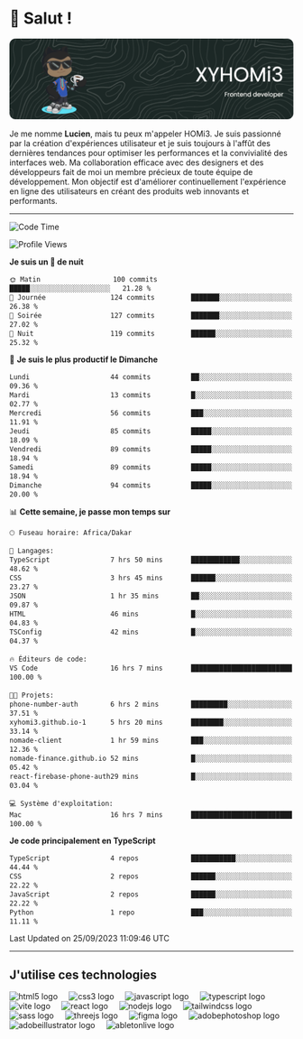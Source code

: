 # 👋 Salut !

![Header](./github-header-image.png)

Je me nomme **Lucien**, mais tu peux m'appeler HOMi3. Je suis passionné par la création d'expériences utilisateur et je suis toujours à l'affût des dernières tendances pour optimiser les performances et la convivialité des interfaces web. Ma collaboration efficace avec des designers et des développeurs fait de moi un membre précieux de toute équipe de développement. Mon objectif est d'améliorer continuellement l'expérience en ligne des utilisateurs en créant des produits web innovants et performants.

---
<!--START_SECTION:waka-->
![Code Time](http://img.shields.io/badge/Code%20Time-17%20hrs%2016%20mins-blue)

![Profile Views](http://img.shields.io/badge/Vues%20du%20profil-695-blue)

**Je suis un 🦉 de nuit** 

```text
🌞 Matin                  100 commits         █████░░░░░░░░░░░░░░░░░░░░   21.28 % 
🌆 Journée                124 commits         ███████░░░░░░░░░░░░░░░░░░   26.38 % 
🌃 Soirée                 127 commits         ███████░░░░░░░░░░░░░░░░░░   27.02 % 
🌙 Nuit                   119 commits         ██████░░░░░░░░░░░░░░░░░░░   25.32 % 
```
📅 **Je suis le plus productif le Dimanche** 

```text
Lundi                    44 commits          ██░░░░░░░░░░░░░░░░░░░░░░░   09.36 % 
Mardi                    13 commits          █░░░░░░░░░░░░░░░░░░░░░░░░   02.77 % 
Mercredi                 56 commits          ███░░░░░░░░░░░░░░░░░░░░░░   11.91 % 
Jeudi                    85 commits          █████░░░░░░░░░░░░░░░░░░░░   18.09 % 
Vendredi                 89 commits          █████░░░░░░░░░░░░░░░░░░░░   18.94 % 
Samedi                   89 commits          █████░░░░░░░░░░░░░░░░░░░░   18.94 % 
Dimanche                 94 commits          █████░░░░░░░░░░░░░░░░░░░░   20.00 % 
```


📊 **Cette semaine, je passe mon temps sur** 

```text
🕑︎ Fuseau horaire: Africa/Dakar

💬 Langages: 
TypeScript               7 hrs 50 mins       ████████████░░░░░░░░░░░░░   48.62 % 
CSS                      3 hrs 45 mins       ██████░░░░░░░░░░░░░░░░░░░   23.27 % 
JSON                     1 hr 35 mins        ██░░░░░░░░░░░░░░░░░░░░░░░   09.87 % 
HTML                     46 mins             █░░░░░░░░░░░░░░░░░░░░░░░░   04.83 % 
TSConfig                 42 mins             █░░░░░░░░░░░░░░░░░░░░░░░░   04.37 % 

🔥 Éditeurs de code: 
VS Code                  16 hrs 7 mins       █████████████████████████   100.00 % 

🐱‍💻 Projets: 
phone-number-auth        6 hrs 2 mins        █████████░░░░░░░░░░░░░░░░   37.51 % 
xyhomi3.github.io-1      5 hrs 20 mins       ████████░░░░░░░░░░░░░░░░░   33.14 % 
nomade-client            1 hr 59 mins        ███░░░░░░░░░░░░░░░░░░░░░░   12.36 % 
nomade-finance.github.io 52 mins             █░░░░░░░░░░░░░░░░░░░░░░░░   05.42 % 
react-firebase-phone-auth29 mins             █░░░░░░░░░░░░░░░░░░░░░░░░   03.04 % 

💻 Système d'exploitation: 
Mac                      16 hrs 7 mins       █████████████████████████   100.00 % 
```

**Je code principalement en TypeScript** 

```text
TypeScript               4 repos             ███████████░░░░░░░░░░░░░░   44.44 % 
CSS                      2 repos             ██████░░░░░░░░░░░░░░░░░░░   22.22 % 
JavaScript               2 repos             ██████░░░░░░░░░░░░░░░░░░░   22.22 % 
Python                   1 repo              ███░░░░░░░░░░░░░░░░░░░░░░   11.11 % 
```




 Last Updated on 25/09/2023 11:09:46 UTC
<!--END_SECTION:waka-->
---

## J'utilise ces technologies

<div align="left">
  <img src="https://skillicons.dev/icons?i=html" height="40" alt="html5 logo"  />
  <img width="12" />
  <img src="https://skillicons.dev/icons?i=css" height="40" alt="css3 logo"  />
  <img width="12" />
  <img src="https://skillicons.dev/icons?i=js" height="40" alt="javascript logo"  />
  <img width="12" />
  <img src="https://skillicons.dev/icons?i=ts" height="40" alt="typescript logo"  />
  <img width="12" />
  <img src="https://skillicons.dev/icons?i=vite" height="40" alt="vite logo"  />
  <img width="12" />
  <img src="https://skillicons.dev/icons?i=react" height="40" alt="react logo"  />
  <img width="12" />
  <img src="https://cdn.jsdelivr.net/gh/devicons/devicon/icons/nodejs/nodejs-original.svg" height="40" alt="nodejs logo"  />
  <img width="12" />
  <img src="https://skillicons.dev/icons?i=tailwind" height="40" alt="tailwindcss logo"  />
  <img width="12" />
  <img src="https://skillicons.dev/icons?i=sass" height="40" alt="sass logo"  />
  <img width="12" />
  <img src="https://skillicons.dev/icons?i=threejs" height="40" alt="threejs logo"  />
  <img width="12" />
  <img src="https://skillicons.dev/icons?i=figma" height="40" alt="figma logo"  />
  <img width="12" />
  <img src="https://skillicons.dev/icons?i=ps" height="40" alt="adobephotoshop logo"  />
  <img width="12" />
  <img src="https://skillicons.dev/icons?i=ai" height="40" alt="adobeillustrator logo"  />
  <img width="12" />
  <img src="https://skillicons.dev/icons?i=ableton" height="40" alt="abletonlive logo"  />
</div>



